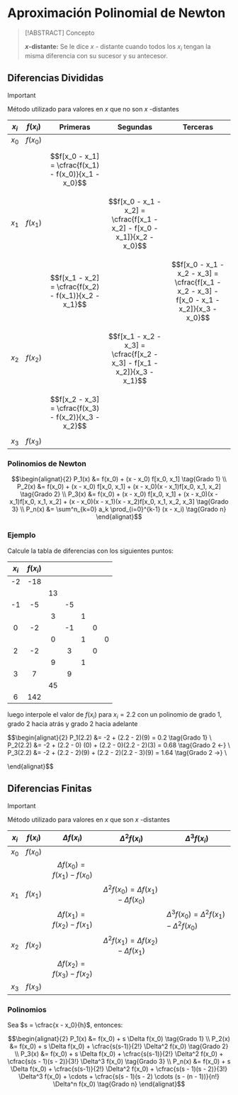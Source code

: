 # Aproximación Polinomial de Newton

> [!ABSTRACT] Concepto
> 
> **$x$-distante:** Se le dice $x$ - distante cuando todos los $x_i$ tengan la misma diferencia con su sucesor y su antecesor.

## Diferencias Divididas

> [!IMPORTANT]
> 
> Método utilizado para valores en $x$ que no son $x$ -distantes

| $x_i$ | $f(x_i)$ |                       Primeras                        |                                Segundas                                 |                                         Terceras                                          |
|:-----:|:--------:|:-----------------------------------------------------:|:-----------------------------------------------------------------------:|:-----------------------------------------------------------------------------------------:|
| $x_0$ | $f(x_0)$ |                                                       |                                                                         |                                                                                           |
|       |          | $$f[x_0 - x_1] = \cfrac{f(x_1) - f(x_0)}{x_1 - x_0}$$ |                                                                         |                                                                                           |
| $x_1$ | $f(x_1)$ |                                                       | $$f[x_0 - x_1 - x_2] = \cfrac{f[x_1 - x_2] - f[x_0 - x_1]}{x_2 - x_0}$$ |                                                                                           |
|       |          | $$f[x_1 - x_2] = \cfrac{f(x_2) - f(x_1)}{x_2 - x_1}$$ |                                                                         | $$f[x_0 - x_1 - x_2 - x_3] = \cfrac{f[x_1 - x_2 - x_3] - f[x_0 - x_1 - x_2]}{x_3 - x_0}$$ |
| $x_2$ | $f(x_2)$ |                                                       | $$f[x_1 - x_2 - x_3] = \cfrac{f[x_2 - x_3] - f[x_1 - x_2]}{x_3 - x_1}$$ |                                                                                           |
|       |          | $$f[x_2 - x_3] = \cfrac{f(x_3) - f(x_2)}{x_3 - x_2}$$ |                                                                         |                                                                                           |
| $x_3$ | $f(x_3)$ |                                                       |                                                                         |                                                                                           |

### Polinomios de Newton

$$\begin{alignat}{2}
P_1(x) &= f(x_0) + (x - x_0) f[x_0, x_1] \tag{Grado 1} \\
P_2(x) &= f(x_0) + (x - x_0) f[x_0, x_1] + (x - x_0)(x - x_1)f[x_0, x_1, x_2] \tag{Grado 2} \\
P_3(x) &= f(x_0) + (x - x_0) f[x_0, x_1] + (x - x_0)(x - x_1)f[x_0, x_1, x_2] + (x - x_0)(x - x_1)(x - x_2)f[x_0, x_1, x_2, x_3] \tag{Grado 3} \\
P_n(x) &= \sum^n_{k=0} a_k \prod_{i=0}^{k-1} (x - x_i) \tag{Grado n}
\end{alignat}$$

### Ejemplo 

Calcule la tabla de diferencias con los siguientes puntos:

| $x_i$ | $f(x_i)$ |     |     |     |     |     |
|:-----:|:--------:|:---:|:---:|:---:|:---:|:---:|
|  -2   |   -18    |     |     |     |     |     |
|       |          | 13  |     |     |     |     |
|  -1   |    -5    |     | -5  |     |     |     |
|       |          |  3  |     |  1  |     |     |
|   0   |    -2    |     | -1  |     |  0  |     |
|       |          |  0  |     |  1  |     |  0  |
|   2   |    -2    |     |  3  |     |  0  |     |
|       |          |  9  |     |  1  |     |     |
|   3   |    7     |     |  9  |     |     |     |
|       |          | 45  |     |     |     |     |
|   6   |   142    |     |     |     |     |     |

luego interpole el valor de $f(x_i)$ para $x_i = 2.2$ con un polinomio de grado 1, grado 2 hacia atrás y grado 2 hacia adelante

$$\begin{alignat}{2}
P_1(2.2) &= -2 + (2.2 - 2)(9) = 0.2 \tag{Grado 1} \\
P_2(2.2) &= -2 + (2.2 - 0) (0) + (2.2 - 0)(2.2 - 2)(3) = 0.68 \tag{Grado 2 <-} \\
P_3(2.2) &= -2 + (2.2 - 2)(9) + (2.2 - 2)(2.2 - 3)(9) =  1.64 \tag{Grado 2 ->} \\

\end{alignat}$$

## Diferencias Finitas

> [!IMPORTANT]
> 
> Método utilizado para valores en $x$ que son $x$ -distantes

| $x_i$ | $f(x_i)$ |          $\Delta f(x_i)$          |                 $\Delta^2 f(x_i)$                 | $\Delta^3 f(x_i)$                                     |
|:-----:|:--------:|:---------------------------------:|:-------------------------------------------------:| ----------------------------------------------------- |
| $x_0$ | $f(x_0)$ |                                   |                                                   |                                                       |
|       |          | $\Delta f(x_0) = f(x_1) - f(x_0)$ |                                                   |                                                       |
| $x_1$ | $f(x_1)$ |                                   | $\Delta^2 f(x_0) = \Delta f(x_1) - \Delta f(x_0)$ |                                                       |
|       |          | $\Delta f(x_1) = f(x_2) - f(x_1)$ |                                                   | $\Delta^3 f(x_0) = \Delta^2 f(x_1) - \Delta^2 f(x_0)$ |
| $x_2$ | $f(x_2)$ |                                   | $\Delta^2 f(x_1) = \Delta f(x_2) - \Delta f(x_1)$ |                                                       |
|       |          | $\Delta f(x_2) = f(x_3) - f(x_2)$ |                                                   |                                                       |
| $x_3$ | $f(x_3)$ |                                   |                                                   |                                                       |

### Polinomios

Sea $s = \cfrac{x - x_0}{h}$, entonces:

$$\begin{alignat}{2}
P_1(x) &= f(x_0) + s \Delta f(x_0)  \tag{Grado 1} \\
P_2(x) &= f(x_0) + s \Delta f(x_0) + \cfrac{s(s-1)}{2!} \Delta^2 f(x_0) \tag{Grado 2} \\
P_3(x) &= f(x_0) + s \Delta f(x_0) + \cfrac{s(s-1)}{2!} \Delta^2 f(x_0) + \cfrac{s(s - 1)(s - 2)}{3!} \Delta^3 f(x_0) \tag{Grado 3} \\
P_n(x) &= f(x_0) + s \Delta f(x_0) + \cfrac{s(s-1)}{2!} \Delta^2 f(x_0) + \cfrac{s(s - 1)(s - 2)}{3!} \Delta^3 f(x_0) + \cdots + \cfrac{s(s - 1)(s - 2) \cdots (s - (n - 1))}{n!} \Delta^n f(x_0) \tag{Grado n} 
\end{alignat}$$
